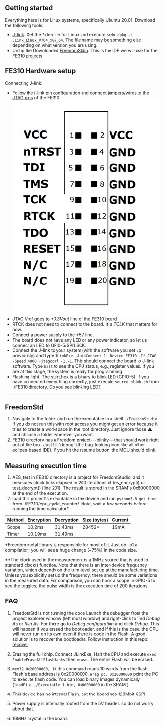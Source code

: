 ## Getting started
Everything here is for Linux systems, specifically Ubuntu 20.01. Download the following tools: 
- [J-link](https://www.segger.com/downloads/jlink/). Get the *.deb file for Linux and execute ```sudo dpkg -i JLink_Linux_V764_x86_64```. The file name may be something else depending on what version you are using. 
- Unzip the Downloaded [FreedomStdio](https://www.sifive.com/software). This is the IDE we will use for the FE310 projects. 


FE310 Hardware setup
--------------------------------
Connecting J-link:
- Follow the j-link pin configuration and connect jumpers/wires to the [JTAG pins](https://github.com/mwelling/lofive/wiki#installing-lofive-enabled-freedom-e-sdk) of the FE310. 
![JLINK pins](J-Link_JTAG_Isolator_Pinout.png)
- JTAG Vref goes to  *+3.3Vout* line of the FE310 board
- RTCK does not need to connect to the board. It is *TCLK* that matters for now.
- Connect a power supply to the +5V line.
- The board does not have any LED or any power indicator, so let us connect an LED to GPI0-5/SPI1.SCK. 
- Connect the J-link to your system (with the software you set up previously) and type ```JLinkExe -AutoConnect 1 -Device FE310 -If JTAG -Speed 4000 -jtagconf -1,-1```. This should connect the board to J-link software. Type ```halt```  to see the CPU status, e.g., register values. If you are at this stage, the system is ready for programming
- Flashing light. The start.hex is a binary to blink LED (GPIO-5). If you have connected everything correctly, just execute ```source blink.sh``` from ./FE310 directory. Do you see blinking LED?
-----------------------------------------

FreedomStd
---------------------
1. Navigate to the folder and run the executable in a shell ```./FreedomStudio```.  If you do not run this with root access you might get an error because it tries to create a workspace in the root directory. Just ignore those :warning: and choose a folder wherever you want.
2. FE310 directory has a Freedom project---blinky---that should work right out of the box. Just hit  'debug' (the bug-looking icon like all other eclipes-based IDE). If you hit the resume button, the MCU should blink. 
 


Measuring execution time
------------------------

1. AES_test in FE310 directory is a project for FreedomStudio, and it measures clock ticks elapsed in 200 iterations of tes_encrypt() or test_decrypt() [line 201]. The result is stored in the SRAM's 0x80000000 at the end of the execution.
2. load this project's executable in the device and run ```python3.8 get_time``` from ./FE310/cpu_cycle_counter/. Note, wait a few seconds before running the time calculator*. 

| Method | Encryption | Decryption | Size (bytes) | Current |
|--------|------------|------------|--------------|---------|
| Scope  | 10.2ms     | 31.43ms    |         28452* | 19mA   |
| Timer  | 10.19ms     | 31.49ms    |              |         |

*Freedom metal library is responsible for most of it. Just do -o1 at compilation; you will see a huge change (~75%) in the code size.

**The clock used in the measurement is a 1MHz source that is used in standard clock() function. Note that there is an inter-device frequency variation, which depends on the trim-level set up at the manufacturing time. Unless you explicitly set up the frequency, there should be some variations in the measured data. 
For comparison, you can hook a scope in GPIO-5 to see the toggles; the pulse width is the execution time of 200 iterations.

FAQ
-------------------
1. FreedomStd is not running the code
Launch the debugger from the project explorer window (left most window) and right-click to find *Debug As* or *Run As*. For there go to *Debug configuration*  and click *Debug*. This will happen if you erased the bootloader, and if this is the case, the CPU will never run on its own even if there is code in the Flash. A good solution is to recover the bootloader. Follow instruction in this repo: [recover](https://github.com/riscv-rust/hifive1-recover).

2. Erasing the full chip. Connect JLinkExe, Halt the CPU and execute ```exec EnableEraseAllFlashBanks``` then ```erase```. The entire Flash will be erased.
3. ```mem32 0x20000000, 10``` this command reads 10 words from the flash. Flash's base address is 0x20000000. ```Wreg pc, 0x20000000``` point the PC to execute flash code. You can load binary images dynamically (```loadFile ./Executable_1.bin, 0x80000000``` in the SRAM.) 
4. This device has no internal Flash. but the board has 128Mbit QSPI.
5.  Power supply is internally routed from the 5V header. so do not worry about that.
6. 16MHz crystal in the board.